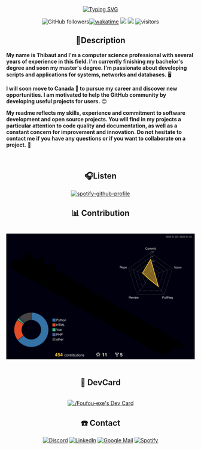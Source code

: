 <div align="center">


[![Typing SVG](https://readme-typing-svg.demolab.com?font=Fira+Sans&weight=900&size=70&pause=1000&color=0BF710&center=true&vCenter=true&random=false&width=900&height=200&lines=Welcome+to+my+Profile+!+%E2%9C%A8)](https://git.io/typing-svg)

![GitHub followers](https://img.shields.io/github/followers/Foufou-exe?color=blue&logo=github)[![wakatime](https://wakatime.com/badge/user/28891aed-b705-45fc-a811-e5055f2de6ba.svg)](https://wakatime.com/@28891aed-b705-45fc-a811-e5055f2de6ba)
   <a href="https://github.com/Foufou-exe/Foufou-exe/stargazers"><img src="https://img.shields.io/github/stars/Foufou-exe/Foufou-exe.svg?logo=github"></a>
   <a href="https://github.com/Foufou-exe/Foufou-exe/network/members"><img src="https://img.shields.io/github/forks/Foufou-exe/Foufou-exe?color=blue&logo=github"></a>
   <img src="https://visitor-badge.laobi.icu/badge?page_id=Foufou-exe.Foufou-exe" alt="visitors"/>   

## 🌵Description
 
</div>

__My name is Thibaut and I'm a computer science professional with several years of experience in this field. I'm currently finishing my bachelor's degree and soon my master's degree. I'm passionate about developing scripts and applications for systems, networks and databases.__ 🖥️

__I will soon move to Canada 🍁 to pursue my career and discover new opportunities. I am motivated to help the GitHub community by developing useful projects for users.__ 😊

__My readme reflects my skills, experience and commitment to software development and open source projects. You will find in my projects a particular attention to code quality and documentation, as well as a constant concern for improvement and innovation. Do not hesitate to contact me if you have any questions or if you want to collaborate on a project.__ 🚀



&nbsp;<div align="center">
 
 ## 🎧Listen
 
[![spotify-github-profile](https://spotify-github-profile.vercel.app/api/view?uid=foufoudu34&cover_image=true&theme=default&show_offline=true&background_color=121212&interchange=true)](https://spotify-github-profile.vercel.app/api/view?uid=foufoudu34&redirect=true)
 
</div>

 <div align="center">
 
 ## 📊 Contribution

 </br>

   <img src="https://github.com/Foufou-exe/octocat/blob/main/profile-3d-contrib/profile-night-rainbow.svg" alt="foufou-exe" />
</div>
</br>

<div align="center">
 
## 📖 DevCard
 </br>
 
 <a href="https://app.daily.dev/Foufou-exe">
  <img src="https://api.daily.dev/devcards/f05953c9aa48480eb787edf61f7dcbc4.png?r=ww1" width="300" alt="./Foufou-exe's Dev Card"/>
 </a>
 </br>
 
</div>

<div align="center">
 
## ☎️ Contact

[![Discord](https://img.shields.io/badge/Discord-Foufoudu34%236201-7289DA?logo=discord&logoColor=white)](https://discordapp.com/users/525649348986667008) [![LinkedIn](https://img.shields.io/badge/LinkedIn-blue?logo=linkedin)](https://www.linkedin.com/in/thibaut-maurras/) [![Google Mail](https://img.shields.io/badge/Gmail-black?logo=gmail)](thibaut.maurras34@gmail.com) [![Spotify](https://img.shields.io/badge/Spotify-black?logo=spotify)](https://open.spotify.com/user/foufoudu34)

</div>

